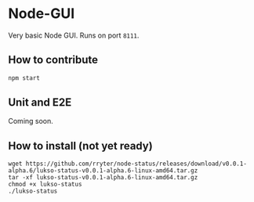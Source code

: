 # Node-GUI

Very basic Node GUI. Runs on port `8111`.

## How to contribute

```bash
npm start
```

## Unit and E2E

Coming soon.

## How to install (not yet ready)

```
wget https://github.com/rryter/node-status/releases/download/v0.0.1-alpha.6/lukso-status-v0.0.1-alpha.6-linux-amd64.tar.gz
tar -xf lukso-status-v0.0.1-alpha.6-linux-amd64.tar.gz
chmod +x lukso-status
./lukso-status
```
